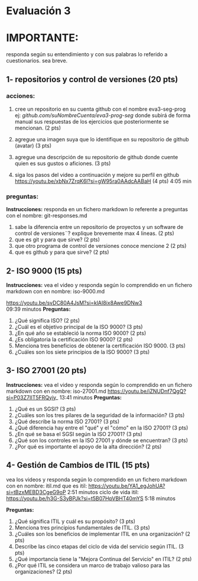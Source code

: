 # Evaluación 3 

# IMPORTANTE:
responda según su entendimiento y con sus palabras lo referido a cuestionarios. sea breve.

## 1- repositorios y control de versiones (20 pts)

### acciones:
1. cree un repositorio en su cuenta github con el nombre
eva3-seg-prog ej: *github.com/suNombreCuenta/eva3-prog-seg* 
donde subirá de forma manual sus respuestas de los ejercicios que posteriormente se mencionan. (2 pts)

2. agregue una imagen suya que lo identifique en su repositorio de github (avatar) (3 pts)

3. agregue una descripción de su repositorio de github donde cuente quien es sus gustos o aficiones. (3 pts)

4. siga los pasos del video a continuación y mejore su perfil en github
https://youtu.be/xbNx7ZrqK6I?si=gW95ra0AAdcAABaH (4 pts)
4:05 min

### preguntas:
**Instrucciones:** 
responda en un fichero markdown lo referente a preguntas con el nombre: git-responses.md

1. sabe la diferencia entre un repositorio de proyectos y un software de control de versiones¨? explique brevemente max 4 lineas. (2 pts)
2. que es git y para que sirve? (2 pts)
3. que otro programa de control de versiones conoce mencione 2 (2 pts)
4. que es github y para que sirve? (2 pts)

## 2- ISO 9000 (15 pts)
**Instrucciones:** 
vea el video y responda según lo comprendido en un fichero markdown con en nombre: iso-9000.md

https://youtu.be/svDC80A4JsM?si=klAI8ix8Awe9DNw3  
09:39 minutos 
**Preguntas:**
1. ¿Qué significa ISO? (2 pts)
2. ¿Cuál es el objetivo principal de la ISO 9000? (3 pts)
3. ¿En qué año se estableció la norma ISO 9000? (2 pts)
4. ¿Es obligatoria la certificación ISO 9000? (2 pts)
5. Menciona tres beneficios de obtener la certificación ISO 9000. (3 pts)
6. ¿Cuáles son los siete principios de la ISO 9000? (3 pts)

## 3- ISO 27001 (20 pts)
**Instrucciones:** 
vea el video y responda según lo comprendido en un fichero markdown con en nombre: iso-27001.md
https://youtu.be/iZNUDnf7QgQ?si=P03Z7IIT5FRQyiy_
13:41 minutos
**Preguntas:**
1. ¿Qué es un SGSI? (3 pts)
2. ¿Cuáles son los tres pilares de la seguridad de la información? (3 pts)
3. ¿Qué describe la norma ISO 27001? (3 pts)
4. ¿Qué diferencia hay entre el "qué" y el "cómo" en la ISO 27001? (3 pts)
5. ¿En qué se basa el SGSI según la ISO 27001? (3 pts)
6. ¿Qué son los controles en la ISO 27001 y dónde se encuentran? (3 pts)
7. ¿Por qué es importante el apoyo de la alta dirección? (2 pts)

## 4- Gestión de Cambios de ITIL (15 pts)
vea los videos y responda según lo comprendido en un fichero markdown con en nombre: itil.md
que es itil:
https://youtu.be/YA1_egJohUA?si=tBzxMEBD3CgeG9oP
2:51 minutos
ciclo de vida itil:
https://youtu.be/h3G-S3yBPJk?si=t5B07HpVBHT40mYS
5:18 minutos

**Preguntas:**
1. ¿Qué significa ITIL y cuál es su propósito? (3 pts)
2. Menciona tres principios fundamentales de ITIL. (3 pts)
3. ¿Cuáles son los beneficios de implementar ITIL en una organización? (2 pts)
4. Describe las cinco etapas del ciclo de vida del servicio según ITIL. (3 pts)
5. ¿Qué importancia tiene la "Mejora Continua del Servicio" en ITIL? (2 pts)
6. ¿Por qué ITIL se considera un marco de trabajo valioso para las organizaciones? (2 pts)
